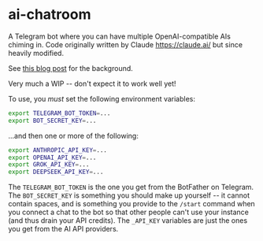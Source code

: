 # ai-chatroom

A Telegram bot where you can have multiple OpenAI-compatible AIs chiming in.
Code originally written by Claude <https://claude.ai/> but since heavily
modified.

See [this blog post](https://www.gilesthomas.com/2024/12/ai-chatroom-1) for
the background.

Very much a WIP -- don't expect it to work well yet!

To use, you *must* set the following environment variables:

```bash
export TELEGRAM_BOT_TOKEN=...
export BOT_SECRET_KEY=...
```

...and then one or more of the following:

```bash
export ANTHROPIC_API_KEY=...
export OPENAI_API_KEY=...
export GROK_API_KEY=...
export DEEPSEEK_API_KEY=...
```

The `TELEGRAM_BOT_TOKEN` is the one you get from the BotFather on Telegram.  The
`BOT_SECRET_KEY` is something you should make up yourself -- it cannot contain
spaces, and is something you provide to the `/start` command when you connect
a chat to the bot so that other people can't use your instance (and thus drain
your API credits).  The `_API_KEY` variables are just the ones you get from the
AI API providers.
